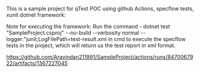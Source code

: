 This is a sample project for qTest POC using github Actions, specflow tests, xunit dotnet framework:

Note for executing the framework:
Run the command - dotnet test "SampleProject.csproj" --no-build --verbosity normal --logger:"junit;LogFilePath=test-result.xml in cmd to execute the specflow tests in the project, which will return us the test report in xml format. 

https://github.com/Aravindan211991/SampleProject/actions/runs/8470067922/artifacts/1367227045


  
